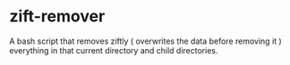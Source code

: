 # zift-remover
A bash script that removes ziftly ( overwrites the data before removing it ) everything in that current directory and child directories.
